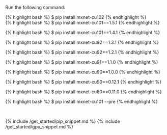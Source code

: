 Run the following command:

<div class="v1-6-0">
{% highlight bash %}
$ pip install mxnet-cu102
{% endhighlight %}

</div> <!-- End of v1-6-0 -->

<div class="v1-5-0">
{% highlight bash %}
$ pip install mxnet-cu101==1.5.1
{% endhighlight %}

</div> <!-- End of v1-5-0 -->
<div class="v1-4-1">

{% highlight bash %}
$ pip install mxnet-cu101==1.4.1
{% endhighlight %}

</div> <!-- End of v1-4-1 -->
<div class="v1-3-1">

{% highlight bash %}
$ pip install mxnet-cu92==1.3.1
{% endhighlight %}

</div> <!-- End of v1-3-1-->
<div class="v1-2-1">

{% highlight bash %}
$ pip install mxnet-cu92==1.2.1
{% endhighlight %}

</div> <!-- End of v1-2-1-->

<div class="v1-1-0">

{% highlight bash %}
$ pip install mxnet-cu91==1.1.0
{% endhighlight %}

</div> <!-- End of v1-1-0-->

<div class="v1-0-0">

{% highlight bash %}
$ pip install mxnet-cu90==1.0.0
{% endhighlight %}

</div> <!-- End of v1-0-0-->

<div class="v0-12-1">

{% highlight bash %}
$ pip install mxnet-cu90==0.12.1
{% endhighlight %}

</div> <!-- End of v0-12-1-->

<div class="v0-11-0">

{% highlight bash %}
$ pip install mxnet-cu80==0.11.0
{% endhighlight %}

</div> <!-- End of v0-11-0-->

<div class="master">

{% highlight bash %}
$ pip install mxnet-cu101 --pre
{% endhighlight %}

</div> <!-- End of master-->

<br>

{% include /get_started/pip_snippet.md %}
{% include /get_started/gpu_snippet.md %}
